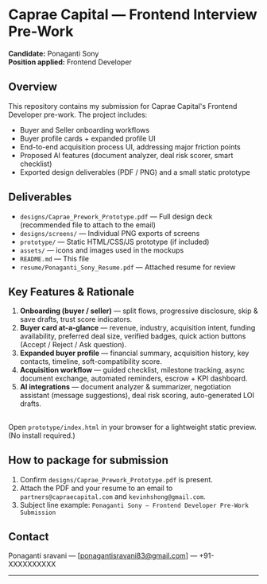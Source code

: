 # Caprae Capital — Frontend Interview Pre-Work
**Candidate:** Ponaganti Sony  
**Position applied:** Frontend Developer

## Overview
This repository contains my submission for Caprae Capital's Frontend Developer pre-work. The project includes:
- Buyer and Seller onboarding workflows
- Buyer profile cards + expanded profile UI
- End-to-end acquisition process UI, addressing major friction points
- Proposed AI features (document analyzer, deal risk scorer, smart checklist)
- Exported design deliverables (PDF / PNG) and a small static prototype

## Deliverables
- `designs/Caprae_Prework_Prototype.pdf` — Full design deck (recommended file to attach to the email)
- `designs/screens/` — Individual PNG exports of screens
- `prototype/` — Static HTML/CSS/JS prototype (if included)
- `assets/` — icons and images used in the mockups
- `README.md` — This file
- `resume/Ponaganti_Sony_Resume.pdf` — Attached resume for review

## Key Features & Rationale
1. **Onboarding (buyer / seller)** — split flows, progressive disclosure, skip & save drafts, trust score indicators.
2. **Buyer card at-a-glance** — revenue, industry, acquisition intent, funding availability, preferred deal size, verified badges, quick action buttons (Accept / Reject / Ask question).
3. **Expanded buyer profile** — financial summary, acquisition history, key contacts, timeline, soft-compatibility score.
4. **Acquisition workflow** — guided checklist, milestone tracking, async document exchange, automated reminders, escrow + KPI dashboard.
5. **AI integrations** — document analyzer & summarizer, negotiation assistant (message suggestions), deal risk scoring, auto-generated LOI drafts.

## 
Open `prototype/index.html` in your browser for a lightweight static preview. (No install required.)

## How to package for submission
1. Confirm `designs/Caprae_Prework_Prototype.pdf` is present.
2. Attach the PDF and your resume to an email to `partners@capraecapital.com` and `kevinhshong@gmail.com`.
3. Subject line example: `Ponaganti Sony — Frontend Developer Pre-Work Submission`

## Contact
Ponaganti sravani — [ponagantisravani83@gmail.com] — +91-XXXXXXXXXX

---
